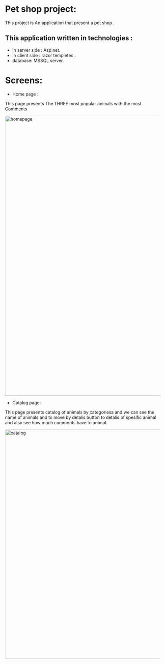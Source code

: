# Pet shop project:

<p>This project is An application that present a pet shop .</p>

## This application written in technologies : 
- in server side : Asp.net.
- in client side : razor templetes .
- database: MSSQL server.

# Screens:
- Home page : 
<p>This page presents The THREE most popular animals with the most Comments</p>
<img width="910" alt="homepage" src="https://user-images.githubusercontent.com/102611205/235345788-669ce0d9-771e-4b6a-a28c-d4260d1274d1.png">


- Catalog page:
<p>This page presents catalog of animals by categoriesa and we can see the name of animals and to move by detalis button to detalis of spesific animal and also see how much comments have to animal. </p>

<img width="745" alt="catalog" src="https://user-images.githubusercontent.com/102611205/235345976-1b76262e-ce64-4a52-8fad-ad0bcfc7ebba.png">
